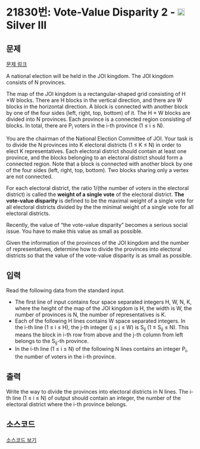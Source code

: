 # 21830번: Vote-Value Disparity 2 - <img src="https://static.solved.ac/tier_small/8.svg" style="height:20px" /> Silver III

<!-- performance -->

<!-- 문제 제출 후 깃허브에 푸시를 했을 때 제출한 코드의 성능이 입력될 공간입니다.-->

<!-- end -->

## 문제

[문제 링크](https://boj.kr/21830)


<p>A national election will be held in the JOI kingdom. The JOI kingdom consists of N provinces.</p>

<p>The map of the JOI kingdom is a rectangular-shaped grid consisting of H ×W blocks. There are H blocks in the vertical direction, and there are W blocks in the horizontal direction. A block is connected with another block by one of the four sides (left, right, top, bottom) of it. The H × W blocks are divided into N provinces. Each province is a connected region consisting of blocks. In total, there are P<sub>i</sub> voters in the i-th province (1 ≤ i ≤ N).</p>

<p>You are the chairman of the National Election Committee of JOI. Your task is to divide the N provinces into K electoral districts (1 ≤ K ≤ N) in order to elect K representatives. Each electoral district should contain at least one province, and the blocks belonging to an electoral district should form a connected region. Note that a block is connected with another block by one of the four sides (left, right, top, bottom). Two blocks sharing only a vertex are not connected.</p>

<p>For each electoral district, the ratio 1/(the number of voters in the electoral district) is called the <strong>weight of a single vote</strong> of the electoral district. <strong>The vote-value disparity</strong> is defined to be the maximal weight of a single vote for all electoral districts divided by the the minimal weight of a single vote for all electoral districts.</p>

<p>Recently, the value of “the vote-value disparity” becomes a serious social issue. You have to make this value as small as possible.</p>

<p>Given the information of the provinces of the JOI kingdom and the number of representatives, determine how to divide the provinces into electoral districts so that the value of the vote-value disparity is as small as possible.</p>



## 입력


<p>Read the following data from the standard input.</p>

<ul>
<li>The first line of input contains four space separated integers H, W, N, K, where the height of the map of the JOI kingdom is H, the width is W, the number of provinces is N, the number of representatives is K.</li>
<li>Each of the following H lines contains W space separated integers. In the i-th line (1 ≤ i ≤&nbsp;H), the j-th integer (j ≤ j ≤ W) is S<sub>ij</sub> (1 ≤ S<sub>ij</sub> ≤ N). This means the block in i-th row from above and the j-th column from left belongs to the S<sub>ij</sub>-th province.</li>
<li>In the i-th line (1 ≤&nbsp;i ≤ N) of the following N lines contains an integer P<sub>i</sub>, the number of voters in the i-th province.</li>
</ul>



## 출력


<p>Write the way to divide the provinces into electoral districts in N lines. The i-th line (1 ≤ i ≤ N) of output should contain an integer, the number of the electoral district where the i-th province belongs.</p>



## 소스코드

[소스코드 보기](Vote-Value%20Disparity%202.py)